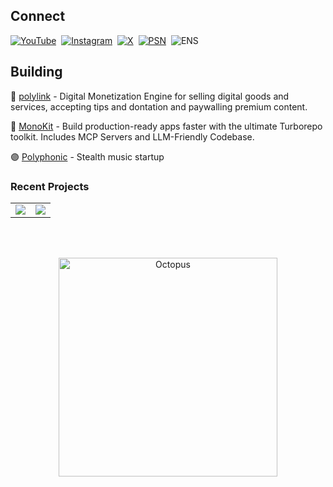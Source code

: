 ## Connect

[![YouTube](https://img.shields.io/badge/YouTube-b--b0t-FF0000?style=for-the-badge&logo=youtube&logoColor=white)](https://www.youtube.com/@b-b0t)&nbsp;
[![Instagram](https://img.shields.io/badge/Instagram-b__b0t-E4405F?style=for-the-badge&logo=instagram&logoColor=white)](https://www.instagram.com/b_b0t)&nbsp;
[![X](https://img.shields.io/badge/X-b__b0t-000000?style=for-the-badge&logo=x&logoColor=white)](https://x.com/b_b0t)&nbsp;
[![PSN](https://img.shields.io/badge/PSN-b--bot--v2-003791?style=for-the-badge&logo=playstation&logoColor=white)](https://psnprofiles.com/b-bot-v2)&nbsp;
![ENS](https://img.shields.io/badge/ENS-b--bot%2Eeth-0080BC?style=for-the-badge&logo=ethereum&logoColor=white)

## Building

💠 [polylink](https://poly.link/?ref=github) - Digital Monetization Engine for selling digital goods and services, accepting tips and dontation and paywalling premium content.

🔶 [MonoKit](https://monokit.dev/?ref=github) - Build production-ready apps faster with the ultimate Turborepo toolkit. Includes MCP Servers and LLM-Friendly Codebase.

🟣 [Polyphonic](https://polyphonic.io/?ref=github) - Stealth music startup

### Recent Projects
<table>
  <tr>
    <td>
        <a href="https://github.com/b-bot/chain">
          <img src="https://github-readme-stats.vercel.app/api/pin/?username=b-bot&repo=chain" />
        </a>
    </td>
    <td>
      <a href="https://github.com/b-bot/aws-email">
        <img src="https://github-readme-stats.vercel.app/api/pin/?username=b-bot&repo=aws-email" />
      </a>
    </td>
  </tr>
</table>

<br><br>

<p align="center">
  <img
    src="https://cdn.byronpolley.com/octopus.svg"
    alt="Octopus"
    width="350"
  />
</p>
